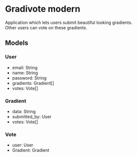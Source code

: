 # Gradivote modern
Application which lets users submit beautiful looking gradients.  
Other users can vote on these gradients.

## Models

### User
- email: String
- name: String
- password: String
- gradients: Gradient[]
- votes: Vote[]

### Gradient
- data: String
- submitted_by: User
- votes: Vote[]

### Vote
- user: User
- Gradient: Gradient
